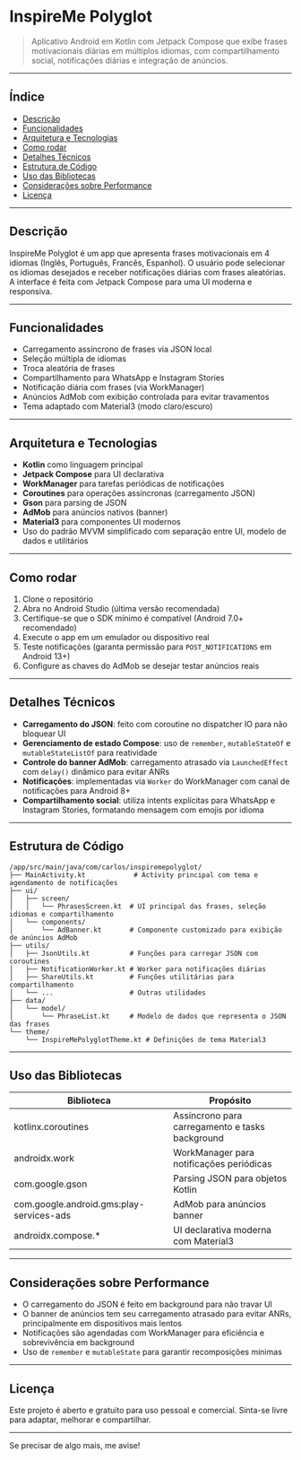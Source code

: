 
# InspireMe Polyglot

> Aplicativo Android em Kotlin com Jetpack Compose que exibe frases motivacionais diárias em múltiplos idiomas, com compartilhamento social, notificações diárias e integração de anúncios.

---

## Índice

- [Descrição](#descrição)  
- [Funcionalidades](#funcionalidades)  
- [Arquitetura e Tecnologias](#arquitetura-e-tecnologias)  
- [Como rodar](#como-rodar)  
- [Detalhes Técnicos](#detalhes-técnicos)  
- [Estrutura de Código](#estrutura-de-código)  
- [Uso das Bibliotecas](#uso-das-bibliotecas)  
- [Considerações sobre Performance](#considerações-sobre-performance)  
- [Licença](#licença)

---

## Descrição

InspireMe Polyglot é um app que apresenta frases motivacionais em 4 idiomas (Inglês, Português, Francês, Espanhol). O usuário pode selecionar os idiomas desejados e receber notificações diárias com frases aleatórias. A interface é feita com Jetpack Compose para uma UI moderna e responsiva.

---

## Funcionalidades

- Carregamento assíncrono de frases via JSON local  
- Seleção múltipla de idiomas  
- Troca aleatória de frases  
- Compartilhamento para WhatsApp e Instagram Stories  
- Notificação diária com frases (via WorkManager)  
- Anúncios AdMob com exibição controlada para evitar travamentos  
- Tema adaptado com Material3 (modo claro/escuro)  

---

## Arquitetura e Tecnologias

- **Kotlin** como linguagem principal  
- **Jetpack Compose** para UI declarativa  
- **WorkManager** para tarefas periódicas de notificações  
- **Coroutines** para operações assíncronas (carregamento JSON)  
- **Gson** para parsing de JSON  
- **AdMob** para anúncios nativos (banner)  
- **Material3** para componentes UI modernos  
- Uso do padrão MVVM simplificado com separação entre UI, modelo de dados e utilitários  

---

## Como rodar

1. Clone o repositório  
2. Abra no Android Studio (última versão recomendada)  
3. Certifique-se que o SDK mínimo é compatível (Android 7.0+ recomendado)  
4. Execute o app em um emulador ou dispositivo real  
5. Teste notificações (garanta permissão para `POST_NOTIFICATIONS` em Android 13+)  
6. Configure as chaves do AdMob se desejar testar anúncios reais  

---

## Detalhes Técnicos

- **Carregamento do JSON**: feito com coroutine no dispatcher IO para não bloquear UI  
- **Gerenciamento de estado Compose**: uso de `remember`, `mutableStateOf` e `mutableStateListOf` para reatividade  
- **Controle do banner AdMob**: carregamento atrasado via `LaunchedEffect` com `delay()` dinâmico para evitar ANRs  
- **Notificações**: implementadas via `Worker` do WorkManager com canal de notificações para Android 8+  
- **Compartilhamento social**: utiliza intents explícitas para WhatsApp e Instagram Stories, formatando mensagem com emojis por idioma  

---

## Estrutura de Código

```
/app/src/main/java/com/carlos/inspiremepolyglot/
├── MainActivity.kt            # Activity principal com tema e agendamento de notificações
├── ui/
│   ├── screen/
│   │   └── PhrasesScreen.kt  # UI principal das frases, seleção idiomas e compartilhamento
│   └── components/
│       └── AdBanner.kt       # Componente customizado para exibição de anúncios AdMob
├── utils/
│   ├── JsonUtils.kt          # Funções para carregar JSON com coroutines
│   ├── NotificationWorker.kt # Worker para notificações diárias
│   ├── ShareUtils.kt         # Funções utilitárias para compartilhamento
│   └── ...                   # Outras utilidades
├── data/
│   └── model/
│       └── PhraseList.kt     # Modelo de dados que representa o JSON das frases
└── theme/
    └── InspireMePolyglotTheme.kt # Definições de tema Material3
```

---

## Uso das Bibliotecas

| Biblioteca             | Propósito                       |
|-----------------------|--------------------------------|
| kotlinx.coroutines     | Assíncrono para carregamento e tasks background |
| androidx.work          | WorkManager para notificações periódicas         |
| com.google.gson       | Parsing JSON para objetos Kotlin                   |
| com.google.android.gms:play-services-ads | AdMob para anúncios banner          |
| androidx.compose.*    | UI declarativa moderna com Material3               |

---

## Considerações sobre Performance

- O carregamento do JSON é feito em background para não travar UI  
- O banner de anúncios tem seu carregamento atrasado para evitar ANRs, principalmente em dispositivos mais lentos  
- Notificações são agendadas com WorkManager para eficiência e sobrevivência em background  
- Uso de `remember` e `mutableState` para garantir recomposições mínimas  

---

## Licença

Este projeto é aberto e gratuito para uso pessoal e comercial. Sinta-se livre para adaptar, melhorar e compartilhar.

---

Se precisar de algo mais, me avise!
